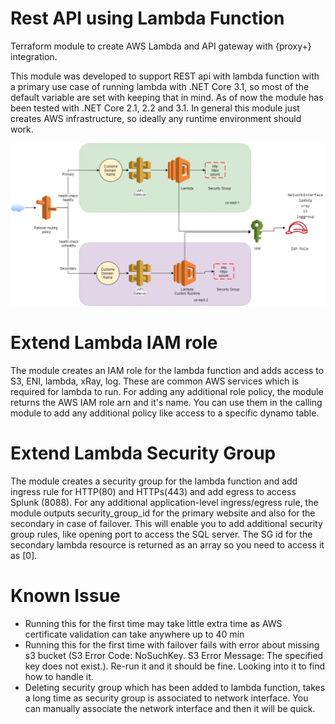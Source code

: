 # Rest API using Lambda Function
Terraform module to create AWS Lambda and API gateway with {proxy+} integration.

This module was developed to support REST api with lambda function with a primary use case of running lambda with .NET Core 3.1, so most of the default variable are set with keeping that in mind. As of now the module has been tested with .NET Core 2.1, 2.2 and 3.1. In general this module just creates AWS infrastructure, so ideally any runtime environment should work.

![multi-region-lambda](https://github.com/rahulrraj/terraform-aws-lambda/blob/master/documentation/multi-region-lambda.jpg?raw=true)

# Extend Lambda IAM role
The module creates an IAM role for the lambda function and adds access to S3, ENI, lambda, xRay, log. These are common AWS services which is required for lambda to run. For adding any additional role policy, the module returns the AWS IAM role arn and it's name. You can use them in the calling module to add any additional policy like access to a specific dynamo table.

# Extend Lambda Security Group
The module creates a security group for the lambda function and add ingress rule for HTTP(80) and HTTPs(443) and add egress to access Splunk (8088). For any additional application-level ingress/egress rule, the module outputs security_group_id for the primary website and also for the secondary in case of failover. This will enable you to add additional security group rules, like opening port to access the SQL server. The SG id for the secondary lambda resource is returned as an array so you need to access it as [0].

# Known Issue
- Running this for the first time may take little extra time as AWS certificate validation can take anywhere up to 40 min
- Running this for the first time with failover fails with error about missing s3 bucket (S3 Error Code: NoSuchKey. S3 Error Message: The specified key does not exist.). Re-run it and it should be fine. Looking into it to find how to handle it. 
- Deleting security group which has been added to lambda function, takes a long time as security group is associated to network interface. You can manually associate the network interface and then it will be quick. 
